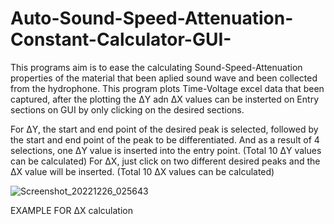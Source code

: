 # Auto-Sound-Speed-Attenuation-Constant-Calculator-GUI-
This programs aim is to ease the calculating Sound-Speed-Attenuation properties of the material that been aplied sound wave and been collected from the hydrophone.
This program plots Time-Voltage excel data that been captured, after the plotting the ΔY adn ΔX values can be insterted on Entry sections 
on GUI by only clicking on the desired sections.

For ΔY, the start and end point of the desired peak is selected, followed by the start and end point of the peak to be differentiated.
And as a result of 4 selections, one ΔY value is inserted into the entry point. (Total 10 ΔY values can be calculated)
For ΔX, just click on two different desired peaks and the ΔX value will be inserted. (Total 10 ΔX values can be calculated)


![Screenshot_20221226_025643](https://user-images.githubusercontent.com/112509269/209546316-db18b03f-fe86-43ed-a9f9-633b435f1022.png)

EXAMPLE FOR ΔX calculation
